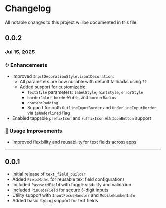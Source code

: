 # Changelog

All notable changes to this project will be documented in this file.

## 0.0.2
### Jul 15, 2025
### ✨ Enhancements
- Improved `InputDecorationStyle.inputDecoration`:
    - All parameters are now nullable with default fallbacks using `??`
    - Added support for customizable:
        - `TextStyle` parameters: `labelStyle`, `hintStyle`, `errorStyle`
        - `borderColor`, `borderWidth`, and `borderRadius`
        - `contentPadding`
        - Support for both `OutlineInputBorder` and `UnderlineInputBorder` via `isUnderlined` flag
- Enabled tappable `prefixIcon` and `suffixIcon` via `IconButton` support

### 🧪 Usage Improvements
- Improved flexibility and reusability for text fields across apps

---

## 0.0.1
- Initial release of `text_field_builder`
- Added `FieldModel` for reusable text field configurations
- Included `PasswordField` with toggle visibility and validation
- Included `PinCodeField` for secure 6-digit inputs
- Utility support with `InputFocusHandler` and `MobileNumberInfo`
- Added basic styling support for text fields
